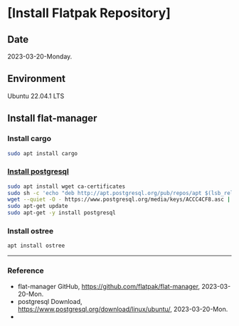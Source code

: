 # [Install Flatpak Repository]

## Date

2023-03-20-Monday.

## Environment

Ubuntu 22.04.1 LTS

## Install flat-manager

### Install cargo

```Bash
sudo apt install cargo
```

### [Install postgresql](https://www.postgresql.org/download/linux/ubuntu/)

```Bash
sudo apt install wget ca-certificates
sudo sh -c 'echo "deb http://apt.postgresql.org/pub/repos/apt $(lsb_release -cs)-pgdg main" > /etc/apt/sources.list.d/pgdg.list'
wget --quiet -O - https://www.postgresql.org/media/keys/ACCC4CF8.asc | sudo apt-key add -
sudo apt-get update
sudo apt-get -y install postgresql
```

### Install ostree

```Bash
apt install ostree
```

---

### Reference
- flat-manager GitHub, https://github.com/flatpak/flat-manager, 2023-03-20-Mon.
- postgresql Download, https://www.postgresql.org/download/linux/ubuntu/, 2023-03-20-Mon.
- 
